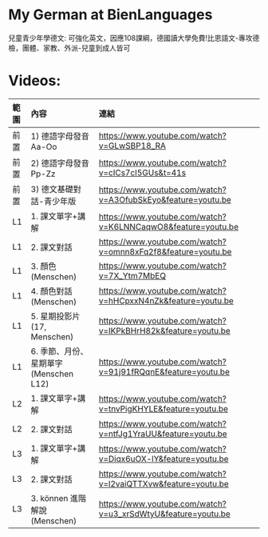# My German at BienLanguages
兒童青少年學德文: 可強化英文，因應108課綱，德國讀大學免費!比恩語文-專攻德檢，團體、家教、外派-兒童到成人皆可

# Videos:

|  範圍 | 內容 | 連結 |
|:--------|:-----|:-----|
| 前置 | 1)	德語字母發音Aa-Oo | https://www.youtube.com/watch?v=GLwSBP18_RA |
| 前置 | 2)	德語字母發音 Pp-Zz | https://www.youtube.com/watch?v=cICs7cI5GUs&t=41s |
| 前置 | 3)	德文基礎對話-青少年版 | https://www.youtube.com/watch?v=A3OfubSkEyo&feature=youtu.be |
| L1 | 1.	課文單字+講解 | https://www.youtube.com/watch?v=K6LNNCaqwO8&feature=youtu.be |
| L1 | 2.	課文對話 | https://www.youtube.com/watch?v=omnn8xFq2f8&feature=youtu.be |
| L1 | 3.	顏色(Menschen) | https://www.youtube.com/watch?v=7X_Ytm7MbEQ |
| L1 | 4.	顏色對話(Menschen) | https://www.youtube.com/watch?v=hHCpxxN4nZk&feature=youtu.be |
| L1 | 5.	星期投影片(17, Menschen) | https://www.youtube.com/watch?v=IKPkBHrH82k&feature=youtu.be |
| L1 | 6.	季節、月份、星期單字(Menschen L12) | https://www.youtube.com/watch?v=91j91fRQqnE&feature=youtu.be |
| L2 | 1.	課文單字+講解 | https://www.youtube.com/watch?v=tnvPigKHYLE&feature=youtu.be |
| L2 | 2.	課文對話 | https://www.youtube.com/watch?v=ntfJg1YraUU&feature=youtu.be |
| L3 | 1.	課文單字+講解 | https://www.youtube.com/watch?v=Diqx6uOX-lY&feature=youtu.be |
| L3 | 2.	課文對話 | https://www.youtube.com/watch?v=l2vaiQTTXvw&feature=youtu.be |
| L3 | 3.	können 進階解說(Menschen) | https://www.youtube.com/watch?v=u3_xrSdWtyU&feature=youtu.be |
